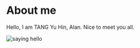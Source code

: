 # About me
Hello, I am TANG Yu Hin, Alan. Nice to meet you all.
<p>
  <img src="https://c.tenor.com/PXsX6mzzM0cAAAAi/hey-good-evening.gif" alt="saying hello">
</p>